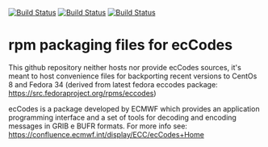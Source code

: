 [![Build Status](https://simc.arpae.it/moncic-ci/eccodes-rpm/centos8.png)](https://simc.arpae.it/moncic-ci/eccodes-rpm/)
[![Build Status](https://simc.arpae.it/moncic-ci/eccodes-rpm/fedora34.png)](https://simc.arpae.it/moncic-ci/eccodes-rpm/)
[![Build Status](https://copr.fedorainfracloud.org/coprs/simc/stable/package/eccodes/status_image/last_build.png)](https://copr.fedorainfracloud.org/coprs/simc/stable/package/eccodes/)

# rpm packaging files for ecCodes

This github repository neither hosts nor provide ecCodes sources, it's meant to
host convenience files for backporting recent versions to CentOs 8 and Fedora 34
(derived from latest fedora eccodes package: https://src.fedoraproject.org/rpms/eccodes)

ecCodes is a package developed by ECMWF which provides an application
programming interface and a set of tools for decoding and encoding messages in
GRIB e BUFR formats. For more info see:
https://confluence.ecmwf.int/display/ECC/ecCodes+Home
